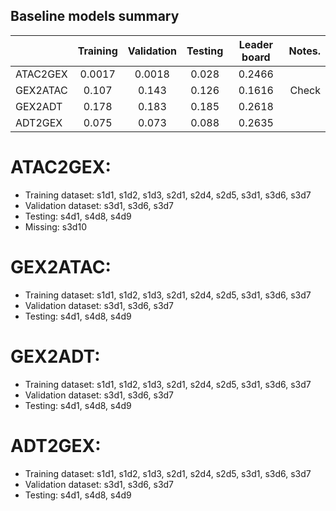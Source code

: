 ## Baseline models summary

|              |   Training  |  Validation  |   Testing   | Leader board |   Notes. |
|     :---     |    :----:   |     :---:    |    :---:    |    :---:     |   ---:   |
|   ATAC2GEX   |    0.0017   |    0.0018    |    0.028    |    0.2466    |          |
|   GEX2ATAC   |    0.107    |    0.143     |    0.126    |    0.1616    |   Check  |
|   GEX2ADT    |    0.178    |    0.183     |    0.185    |    0.2618    |          |
|   ADT2GEX    |    0.075    |    0.073     |    0.088    |    0.2635    |          |

# ATAC2GEX:
  * Training dataset: s1d1, s1d2, s1d3, s2d1, s2d4, s2d5, s3d1, s3d6, s3d7
  * Validation dataset: s3d1, s3d6, s3d7
  * Testing: s4d1, s4d8, s4d9
  * Missing: s3d10
  
# GEX2ATAC:
  * Training dataset: s1d1, s1d2, s1d3, s2d1, s2d4, s2d5, s3d1, s3d6, s3d7
  * Validation dataset: s3d1, s3d6, s3d7
  * Testing: s4d1, s4d8, s4d9
  
# GEX2ADT:
  * Training dataset: s1d1, s1d2, s1d3, s2d1, s2d4, s2d5, s3d1, s3d6, s3d7
  * Validation dataset: s3d1, s3d6, s3d7
  * Testing: s4d1, s4d8, s4d9
  
# ADT2GEX:
  * Training dataset: s1d1, s1d2, s1d3, s2d1, s2d4, s2d5, s3d1, s3d6, s3d7
  * Validation dataset: s3d1, s3d6, s3d7
  * Testing: s4d1, s4d8, s4d9
